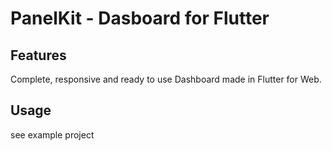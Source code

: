 # PanelKit - Dasboard for Flutter

## Features

Complete, responsive and ready to use Dashboard made in Flutter for Web.

## Usage

see example project
